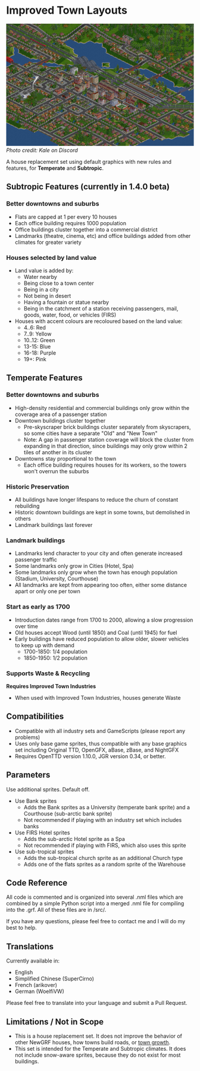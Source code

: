 # Improved Town Layouts

![Photo credit: Kale on Discord](docs/itl_kale.png)
_Photo credit: Kale on Discord_

A house replacement set using default graphics with new rules and features, for **Temperate** and **Subtropic**.

## Subtropic Features (currently in 1.4.0 beta)
### Better downtowns and suburbs
- Flats are capped at 1 per every 10 houses
- Each office building requires 1000 population
- Office buildings cluster together into a commercial district
- Landmarks (theatre, cinema, etc) and office buildings added from other climates for greater variety

### Houses selected by land value
- Land value is added by:
  - Water nearby
  - Being close to a town center
  - Being in a city
  - Not being in desert
  - Having a fountain or statue nearby
  - Being in the catchment of a station receiving passengers, mail, goods, water, food, or vehicles (FIRS)
- Houses with accent colours are recoloured based on the land value:
  - 4..6: Red
  - 7..9: Yellow
  - 10..12: Green
  - 13-15: Blue
  - 16-18: Purple
  - 19+: Pink

## Temperate Features
### Better downtowns and suburbs
- High-density residential and commercial buildings only grow within the coverage area of a passenger station
- Downtown buildings cluster together
  - Pre-skyscraper brick buildings cluster separately from skyscrapers, so some cities have a separate "Old" and "New Town"
  - Note: A gap in passenger station coverage will block the cluster from expanding in that direction, since buildings may only grow within 2 tiles of another in its cluster
- Downtowns stay proportional to the town
  - Each office building requires houses for its workers, so the towers won't overrun the suburbs

### Historic Preservation
- All buildings have longer lifespans to reduce the churn of constant rebuilding
- Historic downtown buildings are kept in some towns, but demolished in others
- Landmark buildings last forever

### Landmark buildings
- Landmarks lend character to your city and often generate increased passenger traffic
- Some landmarks only grow in Cities (Hotel, Spa)
- Some landmarks only grow when the town has enough population (Stadium, University, Courthouse)
- All landmarks are kept from appearing too often, either some distance apart or only one per town

### Start as early as 1700
- Introduction dates range from 1700 to 2000, allowing a slow progression over time
- Old houses accept Wood (until 1850) and Coal (until 1945) for fuel
- Early buildings have reduced population to allow older, slower vehicles to keep up with demand
  - 1700-1850: 1/4 population
  - 1850-1950: 1/2 population

### Supports Waste & Recycling
**Requires Improved Town Industries**
- When used with Improved Town Industries, houses generate Waste

## Compatibilities
- Compatible with all industry sets and GameScripts (please report any problems)
- Uses only base game sprites, thus compatible with any base graphics set including Original TTD, OpenGFX, aBase, zBase, and NightGFX
- Requires OpenTTD version 1.10.0, JGR version 0.34, or better.

## Parameters
Use additional sprites. Default off.
- Use Bank sprites
  - Adds the Bank sprites as a University (temperate bank sprite) and a Courthouse (sub-arctic bank sprite)
  - Not recommended if playing with an industry set which includes banks
- Use FIRS Hotel sprites
  - Adds the sub-arctic Hotel sprite as a Spa
  - Not recommended if playing with FIRS, which also uses this sprite
- Use sub-tropical sprites
  - Adds the sub-tropical church sprite as an additional Church type
  - Adds one of the flats sprites as a random sprite of the Warehouse

## Code Reference
All code is commented and is organized into several .nml files which are combined by a simple Python script into a merged .nml file for compiling into the .grf. All of these files are in /src/.

If you have any questions, please feel free to contact me and I will do my best to help.

## Translations
Currently available in:
- English
- Simplified Chinese (SuperCirno)
- French (arikover)
- German (WoelfiVW)

Please feel free to translate into your language and submit a Pull Request.

## Limitations / Not in Scope
- This is a house replacement set. It does not improve the behavior of other NewGRF houses, how towns build roads, or [town growth](https://wiki.openttd.org/en/Manual/Towns#town-growth).
- This set is intended for the Temperate and Subtropic climates. It does not include snow-aware sprites, because they do not exist for most buildings.